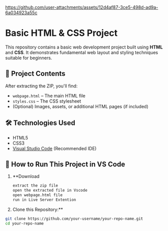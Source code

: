 https://github.com/user-attachments/assets/12d4af87-3ce5-498d-ad9a-6a034923a55c

# Basic HTML & CSS Project 

This repository contains a basic web development project built using **HTML** and **CSS**. It demonstrates fundamental web layout and styling techniques suitable for beginners.

## 📁 Project Contents

After extracting the ZIP, you'll find:

- `webpage.html` – The main HTML file
- `styles.css` – The CSS stylesheet
- (Optional) Images, assets, or additional HTML pages (if included)

## 🛠️ Technologies Used

- HTML5
- CSS3
- [Visual Studio Code](https://code.visualstudio.com/) (Recommended IDE)

## 🚀 How to Run This Project in VS Code

1. **Download
     ```bash
     extract the zip file
     open the extracted file in Vscode
     open webpage.html file
     run in Live Server Extention
3.  Clone this Repository:**

   ```bash
   git clone https://github.com/your-username/your-repo-name.git
   cd your-repo-name

